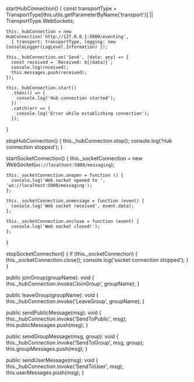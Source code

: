   startHubConnection() {
    const transportType = TransportType[this.utils.getParameterByName('transport')] || TransportType.WebSockets;

    this._hubConnection = new HubConnection('http://127.0.0.1:5000/eventing',
      { transport: transportType, logging: new ConsoleLogger(LogLevel.Information) });

    this._hubConnection.on('Send', (data: any) => {
      const received = `Received: ${(data)}`;
      console.log(received);
      this.messages.push(received);
    });

    this._hubConnection.start()
      .then(() => {
        console.log('Hub connection started');
      })
      .catch(err => {
        console.log('Error while establishing connection');
      });
  }

  stopHubConnection() {
    this._hubConnection.stop();
    console.log('Hub connection stopped');
  }

  startSocketConnection() {
    this._socketConnection = new WebSocket(`ws://localhost:5000/messaging`);

    this._socketConnection.onopen = function () {
      console.log('Web socket opened to ', 'ws://localhost:5000/messaging');
    };

    this._socketConnection.onmessage = function (event) {
      console.log('Web socket received', event.data);
    };

    this._socketConnection.onclose = function (event) {
      console.log('Web socket closed!');
    };
  }

  stopSocketConnection() {
    if (this._socketConnection) {
      this._socketConnection.close();
      console.log('socket connection stopped');
    }
  }

  public joinGroup(groupName): void {
    this._hubConnection.invoke('JoinGroup', groupName);
  }

  public leaveGroup(groupName): void {
    this._hubConnection.invoke('LeaveGroup', groupName);
  }

  public sendPublicMessage(msg): void {
    this._hubConnection.invoke('SendToPublic', msg);
    this.publicMessages.push(msg);
  }

  public sendGroupMessage(msg, group): void {
    this._hubConnection.invoke('SendToGroup', msg, group);
    this.groupMessages.push(msg);
  }

  public sendUserMessage(msg): void {
    this._hubConnection.invoke('SendToUser', msg);
    this.userMessages.push(msg);
  }
